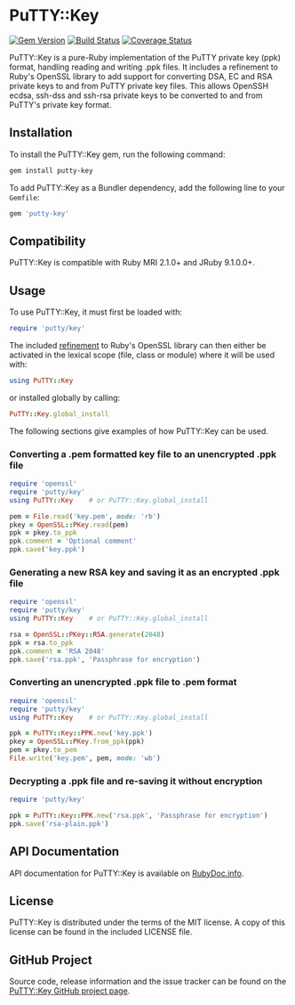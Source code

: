 # PuTTY::Key #

[![Gem Version](https://badge.fury.io/rb/putty-key.svg)](https://badge.fury.io/rb/putty-key) [![Build Status](https://travis-ci.org/philr/putty-key.svg?branch=master)](https://travis-ci.org/philr/putty-key) [![Coverage Status](https://coveralls.io/repos/philr/putty-key/badge.svg?branch=master)](https://coveralls.io/r/philr/putty-key?branch=master)

PuTTY::Key is a pure-Ruby implementation of the PuTTY private key (ppk) format,
handling reading and writing .ppk files. It includes a refinement to Ruby's
OpenSSL library to add support for converting DSA, EC and RSA private keys to
and from PuTTY private key files. This allows OpenSSH ecdsa, ssh-dss and ssh-rsa
private keys to be converted to and from PuTTY's private key format.


## Installation ##

To install the PuTTY::Key gem, run the following command:

```bash
gem install putty-key
```

To add PuTTY::Key as a Bundler dependency, add the following line to your
`Gemfile`:

```ruby
gem 'putty-key'
```

## Compatibility ##

PuTTY::Key is compatible with Ruby MRI 2.1.0+ and JRuby 9.1.0.0+.


## Usage ##

To use PuTTY::Key, it must first be loaded with:

```ruby
require 'putty/key'
```

The included [refinement](https://ruby-doc.org/core-2.3.0/doc/syntax/refinements_rdoc.html)
to Ruby's OpenSSL library can then either be activated in the lexical scope
(file, class or module) where it will be used with:

```ruby
using PuTTY::Key
```

or installed globally by calling:

```ruby
PuTTY::Key.global_install
```

The following sections give examples of how PuTTY::Key can be used.


### Converting a .pem formatted key file to an unencrypted .ppk file ###

```ruby
require 'openssl'
require 'putty/key'
using PuTTY::Key    # or PuTTY::Key.global_install

pem = File.read('key.pem', mode: 'rb')
pkey = OpenSSL::PKey.read(pem)
ppk = pkey.to_ppk
ppk.comment = 'Optional comment'
ppk.save('key.ppk')
```


### Generating a new RSA key and saving it as an encrypted .ppk file ###

```ruby
require 'openssl'
require 'putty/key'
using PuTTY::Key    # or PuTTY::Key.global_install

rsa = OpenSSL::PKey::RSA.generate(2048)
ppk = rsa.to_ppk
ppk.comment = 'RSA 2048'
ppk.save('rsa.ppk', 'Passphrase for encryption')
```


### Converting an unencrypted .ppk file to .pem format ###

```ruby
require 'openssl'
require 'putty/key'
using PuTTY::Key    # or PuTTY::Key.global_install

ppk = PuTTY::Key::PPK.new('key.ppk')
pkey = OpenSSL::PKey.from_ppk(ppk)
pem = pkey.to_pem
File.write('key.pem', pem, mode: 'wb')
```


### Decrypting a .ppk file and re-saving it without encryption ###

```ruby
require 'putty/key'

ppk = PuTTY::Key::PPK.new('rsa.ppk', 'Passphrase for encryption')
ppk.save('rsa-plain.ppk')
```


## API Documentation ##

API documentation for PuTTY::Key is available on
[RubyDoc.info](https://www.rubydoc.info/gems/putty-key).


## License ##

PuTTY::Key is distributed under the terms of the MIT license. A copy of this
license can be found in the included LICENSE file.


## GitHub Project ##

Source code, release information and the issue tracker can be found on the
[PuTTY::Key GitHub project page](https://github.com/philr/putty-key).
